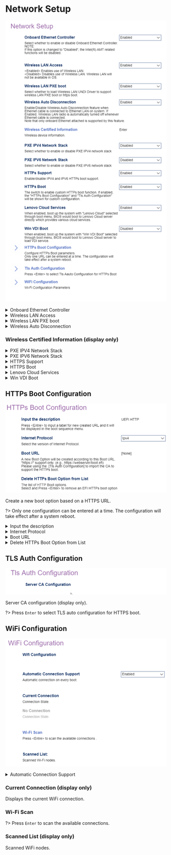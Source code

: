 # Network Setup #

![](./img/thinkcenter_network_setup.png)

<details><summary>Onboard Ethernet Controller</summary>

Options:

1.  **Enabled** - Default.
2.  Disabled.

!> Setting to `Disabled` also disables all [Intel (R) AMT](https://software.intel.com/sites/manageability/AMT_Implementation_and_Reference_Guide/default.htm) related functions.

| WMI Setting name | Values | SVP or SMP Req'd |
|:---|:---|:---|
| OnboardEthernetController | Disabled, Enabled | yes |

</details>

<details><summary>Wireless LAN Access</summary>

Controls access to WiFi.

Options:

1.  **Enabled** - enables wireless LAN. Default.
2.  Disabled - enables wireless LAN.

| WMI Setting name | Values | SVP or SMP Req'd |
|:---|:---|:---|
| WirelessLANAccess | Disabled, Enabled | yes |

</details>

<details><summary>Wireless LAN PXE boot</summary>

Whether to load Wireless LAN UNDI Driver to support wireless LAN PXE boot or HTTPS boot.

Options:

1.  **Disabled** - Default.
2.  Enabled.

| WMI Setting name | Values | SVP or SMP Req'd |
|:---|:---|:---|
| WirelessLANPXE | Disabled, Enabled | yes |

</details>


<details><summary>Wireless Auto Disconnection</summary>

Disable wireless LAN when onboard Ethernet is connected.

1.  **Disabled** - Default.
2.  Enable.

| WMI Setting name | Values | SVP or SMP Req'd |
|:---|:---|:---|
| WirelessAutoDisconnection | Disabled, Enabled | yes |

</details>

### Wireless Certified Information (display only) ###
<!-- SIMULATOR DOES NOT SUPPORT -->

<details><summary>PXE IPV4 Network Stack</summary>

Options:

1. **Disabled** - Default.
2. Enabled.

| WMI Setting name | Values | SVP or SMP Req'd |
|:---|:---|:---|
| PXEIPV4NetworkStack | Disabled, Enabled | yes |

</details>


<details><summary>PXE IPV6 Network Stack</summary>

Options:

1.  **Disabled** - Default.
2.  Enabled.

| WMI Setting name | Values | SVP or SMP Req'd |
|:---|:---|:---|
| PXEIPV6NetworkStack | Disabled, Enabled | yes |

</details>

<details><summary>HTTPS Support</summary>

IPV4 and IPV6 boot support.

Options:

2.  **Disabled** - Default.
1.  Enabled.

<!-- NO WMI -->

</details>


<details><summary>HTTPS Boot</summary>

Custom HTTPS boot.

Options:

1.  **Disabled** - Default.
2.  Enabled.

?> If enabled, `HTTPs Boot Configuration` and `Tls Auth Configuration` will be shown.

<!-- NO WMI -->
</details>

<details><summary>Lenovo Cloud Services</summary>

Whether `Lenovo Cloud` will be selected in boot menu, to boot from Lenovo Cloud server directly.

1.  **Disabled** - Default.
2. Enabled.

<!-- NO WMI -->
</details>

<details><summary>Win VDI Boot</summary>

When enabled, `Win VDI Boot` will be selected in boot menu, to boot from Lenovo Cloud server and load VDI service.

Options:

1. **Disabled** - Default.
2. Enabled.

<!-- NO WMI -->

</details>

## HTTPs Boot Configuration  ##

![](./img/thinkcenter_https_boot_configuration.png)

Create a new boot option based on a HTTPS URL.

?> Only one configuration can be entered at a time. The configuration will take effect after a system reboot.

<details><summary>Input the description</summary>

?> Press `Enter` to input a label for the newly created URL and it will be displayed in the boot sequence menu.

<!-- NO WMI -->

</details>

<details><summary>Internet Protocol</summary>

Options:

1.  **Ipv4** - enables IPV4. Default.
2.  Ipv6 - enables IPV6.

<!-- NO WMI -->

</details>

<details><summary>Boot URL</summary>

?> Use the `TLS Auth configuration` to import the CA to support the HTTPs boot 

<!-- NO WMI -->

</details>

<details><summary>Delete HTTPs Boot Option from List</summary>

?> Select and press `Enter` to remove an EFI HTTPs boot option.

<!-- NO WMI -->

</details>

## TLS Auth Configuration ##


![](./img/thinkcenter_tls_auth_configuration.png)


Server CA configuration (display only).

?> Press `Enter` to select TLS auto configuration for HTTPS boot.

## WiFi Configuration ##

![](./img/thinkcenter_WiFi_configuration.png)

<details><summary>Automatic Connection Support</summary>

Automatically connect to WiFi on boot.

Options:

1. **Disabled** - Default.
2. Enabled.

<!-- NO WMI -->

</details>

### Current Connection (display only) ###

Displays the current WiFi connection.

### Wi-Fi Scan ###

?> Press `Enter` to scan the available connections.

### Scanned List (display only) ###

Scanned WiFi nodes.